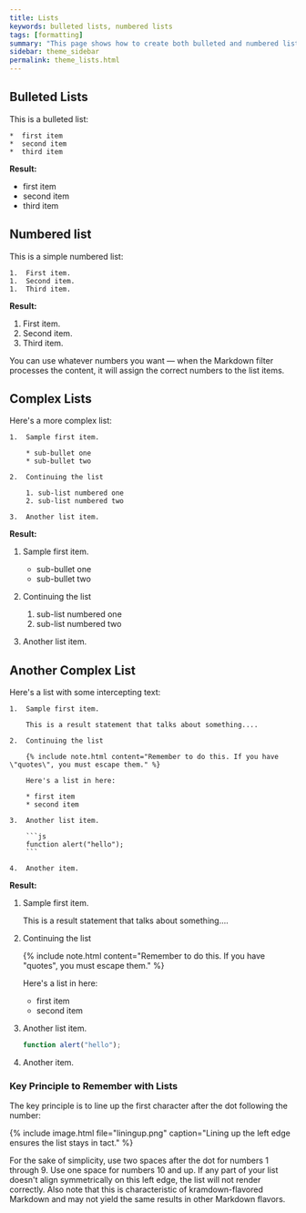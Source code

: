 ```yaml
---
title: Lists
keywords: bulleted lists, numbered lists
tags: [formatting]
summary: "This page shows how to create both bulleted and numbered lists"
sidebar: theme_sidebar
permalink: theme_lists.html
---
```


## Bulleted Lists

This is a bulleted list:

```
*  first item
*  second item
*  third item
```

**Result:**

*  first item
*  second item
*  third item


## Numbered list

This is a simple numbered list:

```
1.  First item.
1.  Second item.
1.  Third item.
```

**Result:**

1.  First item.
1.  Second item.
1.  Third item.

You can use whatever numbers you want &mdash; when the Markdown filter processes the content, it will assign the correct numbers to the list items.

## Complex Lists

Here's a more complex list:

```
1.  Sample first item.

    * sub-bullet one
    * sub-bullet two

2.  Continuing the list

    1. sub-list numbered one
    2. sub-list numbered two

3.  Another list item.
```

**Result:**

1.  Sample first item.

    * sub-bullet one
    * sub-bullet two

2.  Continuing the list

    1. sub-list numbered one
    2. sub-list numbered two

3.  Another list item.

## Another Complex List

Here's a list with some intercepting text:

```
1.  Sample first item.

    This is a result statement that talks about something....

2.  Continuing the list

    {% include note.html content="Remember to do this. If you have \"quotes\", you must escape them." %}

    Here's a list in here:

    * first item
    * second item

3.  Another list item.

    ```js
    function alert("hello");
    ```

4.  Another item.
```

**Result:**

1.  Sample first item.

    This is a result statement that talks about something....

2.  Continuing the list

    {% include note.html content="Remember to do this. If you have \"quotes\", you must escape them." %}

    Here's a list in here:

    * first item
    * second item

3.  Another list item.

    ```js
    function alert("hello");
    ```

4.  Another item.

### Key Principle to Remember with Lists

The key principle is to line up the first character after the dot following the number:

{% include image.html file="liningup.png" caption="Lining up the left edge ensures the list stays in tact." %}

For the sake of simplicity, use two spaces after the dot for numbers 1 through 9. Use one space for numbers 10 and up. If any part of your list doesn't align symmetrically on this left edge, the list will not render correctly. Also note that this is characteristic of kramdown-flavored Markdown and may not yield the same results in other Markdown flavors.

